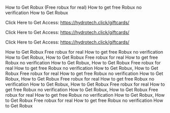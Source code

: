 How to Get Robux (Free robux for real) How to get free Robux no verification How to Get Robux

Click Here to Get Access: https://hydrotech.click/giftcards/

Click Here to Get Access: https://hydrotech.click/giftcards/

Click Here to Get Access: https://hydrotech.click/giftcards/

How to Get Robux Free robux for real How to get free Robux no verification How to Get Robux, How to Get Robux Free robux for real How to get free Robux no verification How to Get Robux, How to Get Robux Free robux for real How to get free Robux no verification How to Get Robux, How to Get Robux Free robux for real How to get free Robux no verification How to Get Robux, How to Get Robux Free robux for real How to get free Robux no verification How to Get Robux, How to Get Robux Free robux for real How to get free Robux no verification How to Get Robux, How to Get Robux Free robux for real How to get free Robux no verification How to Get Robux, How to Get Robux Free robux for real How to get free Robux no verification How to Get Robux
